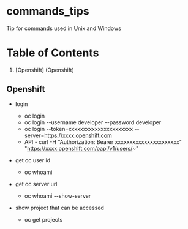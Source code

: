# commands_tips
Tip for commands used in Unix and Windows

# Table of Contents
1. [Openshift] (Openshift)

## Openshift

* login
  * oc login
  * oc login --username developer --password developer
  * oc login --token=xxxxxxxxxxxxxxxxxxxxxx --server=https://xxxx.openshift.com
  * API - curl -H "Authorization: Bearer xxxxxxxxxxxxxxxxxxxxxx" "https://xxxx.openshift.com/oapi/v1/users/~"
  
* get oc user id
  * oc whoami

* get oc server url
  * oc whoami --show-server
  
* show project that can be accessed
  * oc get projects


